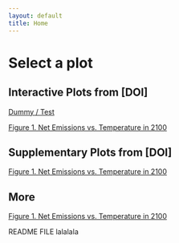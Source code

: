 ```yaml
---
layout: default
title: Home
---
```


# Select a plot

## Interactive Plots from [DOI]

[Dummy / Test](interactive_plot.html)

[Figure 1. Net Emissions vs. Temperature in 2100](netemis_T2100_trendlines_interactive.html)


## Supplementary Plots from [DOI]
[Figure 1. Net Emissions vs. Temperature in 2100](netemis_T2100_trendlines_interactive.html)


## More
[Figure 1. Net Emissions vs. Temperature in 2100](netemis_T2100_trendlines_interactive.html)



README FILE lalalala

